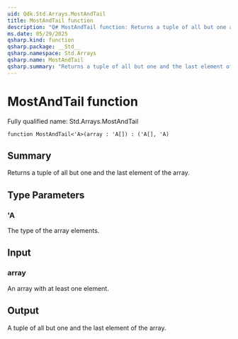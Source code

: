 ```yaml
---
uid: Qdk.Std.Arrays.MostAndTail
title: MostAndTail function
description: "Q# MostAndTail function: Returns a tuple of all but one and the last element of the array."
ms.date: 05/29/2025
qsharp.kind: function
qsharp.package: __Std__
qsharp.namespace: Std.Arrays
qsharp.name: MostAndTail
qsharp.summary: "Returns a tuple of all but one and the last element of the array."
---
```


# MostAndTail function

Fully qualified name: Std.Arrays.MostAndTail

```qsharp
function MostAndTail<'A>(array : 'A[]) : ('A[], 'A)
```

## Summary
Returns a tuple of all but one and the last element of the array.

## Type Parameters
### 'A
The type of the array elements.

## Input
### array
An array with at least one element.

## Output
A tuple of all but one and the last element of the array.
